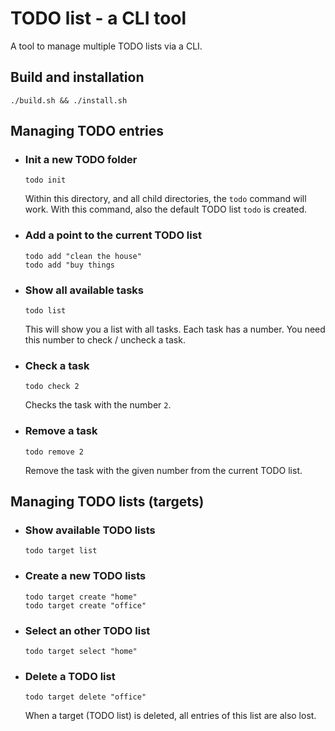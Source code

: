 # TODO list - a CLI tool

A tool to manage multiple TODO lists via a CLI.


## Build and installation
```
./build.sh && ./install.sh
```


## Managing TODO entries

* ### Init a new TODO folder
    ```
    todo init
    ```
    Within this directory, and all child directories, the `todo`
     command will work. With this command, also the default TODO
     list `todo` is created.

* ### Add a point to the current TODO list
    ```
    todo add "clean the house"
    todo add "buy things
    ```

* ### Show all available tasks
    ```
    todo list
    ```
    This will show you a list with all tasks. Each task has a number.
     You need this number to check / uncheck a task.

* ### Check a task
    ```
    todo check 2
    ```
    Checks the task with the number `2`.
    
* ### Remove a task
    ```
    todo remove 2
    ```
    Remove the task with the given number from the current TODO list.


## Managing TODO lists (targets)

* ### Show available TODO lists
    ```
    todo target list
    ```

* ### Create a new TODO lists
    ```
    todo target create "home"
    todo target create "office"
    ```

* ### Select an other TODO list
    ```
    todo target select "home"
    ```

* ### Delete a TODO list
    ```
    todo target delete "office"
    ```
    When a target (TODO list) is deleted, all entries of this list are also lost.
